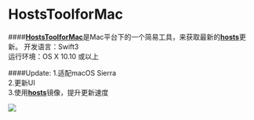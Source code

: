 # HostsToolforMac

####[**HostsToolforMac**](https://github.com/ZzzM/HostToolforMac)是Mac平台下的一个简易工具，来获取最新的[**hosts**](https://github.com/racaljk/hosts.git)更新。
开发语言：Swift3<br/>
运行环境：OS X 10.10 或以上<br/>

####Update:
1.适配macOS Sierra<br/>
2.更新UI<br/>
3.使用[**hosts**](https://coding.net/u/scaffrey/p/hosts/git/raw/master/hosts)镜像，提升更新速度

![](http://ww1.sinaimg.cn/large/77a575a6gw1f7xws28trfj214w0p8wjd.jpg)
